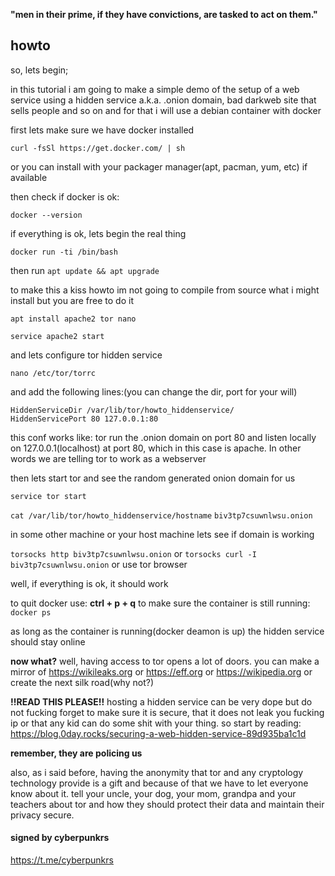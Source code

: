 **"men in their prime, if they have convictions, are tasked to act on them."**

## howto

so, lets begin;

in this tutorial i am going to make a simple demo of the setup of a web service using a hidden service a.k.a. .onion domain, bad darkweb site that sells people and so on and for that i will use a debian container with docker


first lets make sure we have docker installed

`curl -fsSl https://get.docker.com/ | sh`

or you can install with your packager manager(apt, pacman, yum, etc) if available

then check if docker is ok:

`docker --version`

if everything is ok, lets begin the real thing

`docker run -ti /bin/bash`

then run `apt update && apt upgrade`

to make this a kiss howto im not going to compile from source what i might install but you are free to do it

`apt install apache2 tor nano`

`service apache2 start`

and lets configure tor hidden service

`nano /etc/tor/torrc`

and add the following lines:(you can change the dir, port for your will)

```
HiddenServiceDir /var/lib/tor/howto_hiddenservice/
HiddenServicePort 80 127.0.0.1:80
```

this conf works like: tor run the .onion domain on port 80 and listen locally on 127.0.0.1(localhost) at port 80, which in this case is apache. In other words we are telling tor to work as a webserver


then lets start tor and see the random generated onion domain for us

`service tor start`

`cat /var/lib/tor/howto_hiddenservice/hostname`
`biv3tp7csuwnlwsu.onion`

in some other machine or your host machine lets see if domain is working

`torsocks http biv3tp7csuwnlwsu.onion`
or
`torsocks curl -I biv3tp7csuwnlwsu.onion`
or
use tor browser

well, if everything is ok, it should work

to quit docker use: **ctrl + p + q**
to make sure the container is still running: `docker ps`

as long as the container is running(docker deamon is up) the hidden service should stay online

**now what?**
well, having access to tor opens a lot of doors. you can make a mirror of https://wikileaks.org or https://eff.org or https://wikipedia.org or create the next silk road(why not?)

**!!READ THIS PLEASE!!**
hosting a hidden service can be very dope but do not fucking forget to make sure it is secure, that it does not leak you fucking ip or that any kid can do some shit with your thing. so start by reading: https://blog.0day.rocks/securing-a-web-hidden-service-89d935ba1c1d


**remember, they are policing us**

also, as i said before, having the anonymity that tor and any cryptology technology provide is a gift and because of that we have to let everyone know about it.
tell your uncle, your dog, your mom, grandpa and your teachers about tor and how they should protect their data and maintain their privacy secure.


#### signed by cyberpunkrs
https://t.me/cyberpunkrs
